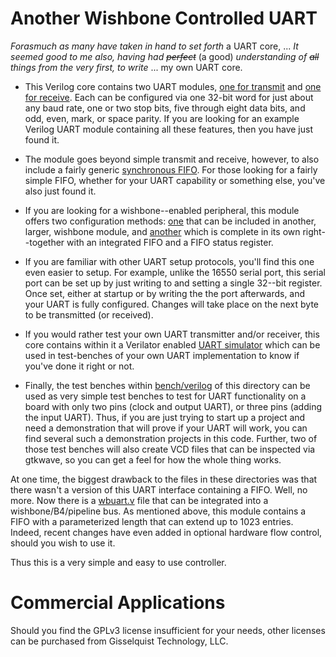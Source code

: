 # Another Wishbone Controlled UART

_Forasmuch as many have taken in hand to set forth_ a UART core, ... _It seemed
good to me also, having had ~~perfect~~_ (a good) _understanding of ~~all~~
things from the very first, to write_ ... my own UART core.

- This Verilog core contains two UART modules, [one for transmit](rtl/txuart.v) and [one for receive](rtl/rxuart.v).  Each can be configured via one 32-bit word for just about any baud rate, one or two stop bits, five through eight data bits, and odd, even, mark, or space parity.  If you are looking for an example Verilog UART module containing all these features, then you have just found it.

- The module goes beyond simple transmit and receive, however, to also include a fairly generic [synchronous FIFO](rtl/ufifo.v).  For those looking for a fairly simple FIFO, whether for your UART capability or something else, you've also just found it.

- If you are looking for a wishbone--enabled peripheral, this module offers two configuration methods: [one](rtl/wbuart-insert.v) that can be included in another, larger, wishbone module, and [another](rtl/wbuart.v) which is complete in its own right--together with an integrated FIFO and a FIFO status register.

- If you are familiar with other UART setup protocols, you'll find this one even easier to setup.  For example, unlike the 16550 serial port, this serial port can be set up by just writing to and setting a single 32--bit register.  Once set, either at startup or by writing the the port afterwards, and your UART is fully configured.  Changes will take place on the next byte to be transmitted (or received).

- If you would rather test your own UART transmitter and/or receiver, this core contains within it a Verilator enabled [UART simulator](bench/cpp/uartsim.cpp) which can be used in test-benches of your own UART implementation to know if you've done it right or not.

- Finally, the test benches within [bench/verilog](bench/verilog) of this directory can be used as very simple test benches to test for UART functionality on a board with only two pins (clock and output UART), or three pins (adding the input UART).  Thus, if you are just trying to start up a project and need a demonstration that will prove if your UART will work, you can find several such a demonstration projects in this code.  Further, two of those test benches will also create VCD files that can be inspected via gtkwave, so you can get a feel for how the whole thing works.

At one time, the biggest drawback to the files in these directories was that
there wasn't a version of this UART interface containing a FIFO.  Well, no
more.  Now there is a [wbuart.v](rtl/wbuart.v) file that can be
integrated into a wishbone/B4/pipeline bus.  As mentioned above, this module
contains a FIFO with a parameterized length that can extend up to 1023 entries.
Indeed, recent changes have even added in optional hardware flow control, should
you wish to use it.

Thus this is a very simple and easy to use controller.

# Commercial Applications

Should you find the GPLv3 license insufficient for your needs, other licenses
can be purchased from Gisselquist Technology, LLC.
